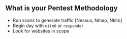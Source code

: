 ## What is your Pentest Methodology

- Run scans to generate traffic [Nessus, Nmap, Nkito]
- Begin day with `mitm6` or `responder`
- Look for websites in scope